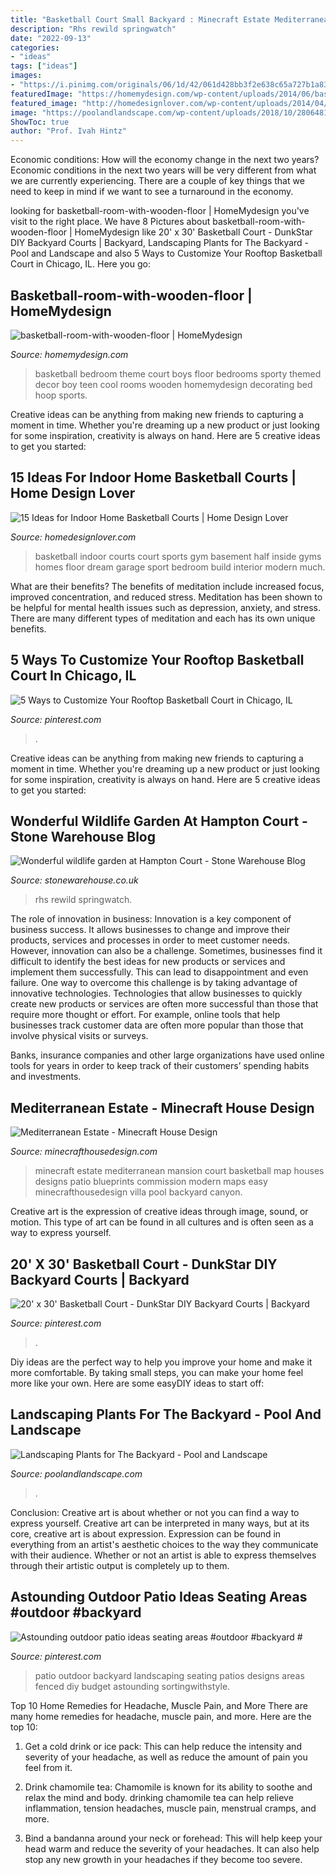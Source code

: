 ```yaml
---
title: "Basketball Court Small Backyard : Minecraft Estate Mediterranean Mansion Court Basketball Map Houses Designs Patio Blueprints Commission Modern Maps Easy Minecrafthousedesign Villa Pool Backyard Canyon"
description: "Rhs rewild springwatch"
date: "2022-09-13"
categories:
- "ideas"
tags: ["ideas"]
images:
- "https://i.pinimg.com/originals/06/1d/42/061d428bb3f2e638c65a727b1a837796.jpg"
featuredImage: "https://homemydesign.com/wp-content/uploads/2014/06/basketball-room-with-wooden-floor.jpg"
featured_image: "http://homedesignlover.com/wp-content/uploads/2014/04/2-lower.jpg"
image: "https://poolandlandscape.com/wp-content/uploads/2018/10/28064818_xxl.jpg"
ShowToc: true
author: "Prof. Ivah Hintz"
---
```



Economic conditions: How will the economy change in the next two years?
Economic conditions in the next two years will be very different from what we are currently experiencing. There are a couple of key things that we need to keep in mind if we want to see a turnaround in the economy.

	

		
looking for basketball-room-with-wooden-floor | HomeMydesign you've visit to the right place. We have 8 Pictures about basketball-room-with-wooden-floor | HomeMydesign like 20&#039; x 30&#039; Basketball Court - DunkStar DIY Backyard Courts | Backyard, Landscaping Plants for The Backyard - Pool and Landscape and also 5 Ways to Customize Your Rooftop Basketball Court in Chicago, IL. Here you go:
		
    
## Basketball-room-with-wooden-floor | HomeMydesign

<img loading=lazy src="https://homemydesign.com/wp-content/uploads/2014/06/basketball-room-with-wooden-floor.jpg" onerror="this.onerror=null;this.src='https://tse1.mm.bing.net/th?id=OIP.yiETi5ojcCh0Hapqtj2fZAHaHa&amp;pid=15.1';" alt="basketball-room-with-wooden-floor | HomeMydesign">

_Source: homemydesign.com_

>basketball bedroom theme court boys floor bedrooms sporty themed decor boy teen cool rooms wooden homemydesign decorating bed hoop sports. 

	

Creative ideas can be anything from making new friends to capturing a moment in time. Whether you're dreaming up a new product or just looking for some inspiration, creativity is always on hand. Here are 5 creative ideas to get you started: 

    
## 15 Ideas For Indoor Home Basketball Courts | Home Design Lover

<img loading=lazy src="http://homedesignlover.com/wp-content/uploads/2014/04/2-lower.jpg" onerror="this.onerror=null;this.src='https://tse4.mm.bing.net/th?id=OIP.wctK8sDng6XrBnSCfEY9TwHaEl&amp;pid=15.1';" alt="15 Ideas for Indoor Home Basketball Courts | Home Design Lover">

_Source: homedesignlover.com_

>basketball indoor courts court sports gym basement half inside gyms homes floor dream garage sport bedroom build interior modern much. 

	

What are their benefits?
The benefits of meditation include increased focus, improved concentration, and reduced stress. Meditation has been shown to be helpful for mental health issues such as depression, anxiety, and stress. There are many different types of meditation and each has its own unique benefits.

    
## 5 Ways To Customize Your Rooftop Basketball Court In Chicago, IL

<img loading=lazy src="https://i.pinimg.com/736x/a3/7e/cf/a37ecfd5e93959c0552df2ec9d5b4618.jpg" onerror="this.onerror=null;this.src='https://tse2.mm.bing.net/th?id=OIP.9pZhyDqSXbpE-lp5e3zoVgHaFj&amp;pid=15.1';" alt="5 Ways to Customize Your Rooftop Basketball Court in Chicago, IL">

_Source: pinterest.com_

>. 

	

Creative ideas can be anything from making new friends to capturing a moment in time. Whether you're dreaming up a new product or just looking for some inspiration, creativity is always on hand. Here are 5 creative ideas to get you started: 

    
## Wonderful Wildlife Garden At Hampton Court - Stone Warehouse Blog

<img loading=lazy src="https://www.stonewarehouse.co.uk/blog/wp-content/uploads/2019/10/Hampton2019_KOS0320.jpg" onerror="this.onerror=null;this.src='https://tse2.mm.bing.net/th?id=OIP.5PFBOPGRIsbbnWjWq2_zJAHaEK&amp;pid=15.1';" alt="Wonderful wildlife garden at Hampton Court - Stone Warehouse Blog">

_Source: stonewarehouse.co.uk_

>rhs rewild springwatch. 

	

The role of innovation in business:
Innovation is a key component of business success. It allows businesses to change and improve their products, services and processes in order to meet customer needs. However, innovation can also be a challenge. Sometimes, businesses find it difficult to identify the best ideas for new products or services and implement them successfully. This can lead to disappointment and even failure.
One way to overcome this challenge is by taking advantage of innovative technologies. Technologies that allow businesses to quickly create new products or services are often more successful than those that require more thought or effort. For example, online tools that help businesses track customer data are often more popular than those that involve physical visits or surveys.

Banks, insurance companies and other large organizations have used online tools for years in order to keep track of their customers’ spending habits and investments.

    
## Mediterranean Estate - Minecraft House Design

<img loading=lazy src="https://minecrafthousedesign.com/wp-content/uploads/2014/02/Mediterranean-Estate-Minecraft-house-ideas-3.jpg" onerror="this.onerror=null;this.src='https://tse3.mm.bing.net/th?id=OIP.rsGpE6Zxsr0gZIqKwak45gHaEK&amp;pid=15.1';" alt="Mediterranean Estate - Minecraft House Design">

_Source: minecrafthousedesign.com_

>minecraft estate mediterranean mansion court basketball map houses designs patio blueprints commission modern maps easy minecrafthousedesign villa pool backyard canyon. 

	

Creative art is the expression of creative ideas through image, sound, or motion. This type of art can be found in all cultures and is often seen as a way to express yourself.

    
## 20&#039; X 30&#039; Basketball Court - DunkStar DIY Backyard Courts | Backyard

<img loading=lazy src="https://i.pinimg.com/736x/eb/75/6e/eb756ec17f7dc8a40ea1738fce6582d1.jpg" onerror="this.onerror=null;this.src='https://tse1.mm.bing.net/th?id=OIP.c_PxoMiVCrjbTGlvVSb59gHaJc&amp;pid=15.1';" alt="20&#039; x 30&#039; Basketball Court - DunkStar DIY Backyard Courts | Backyard">

_Source: pinterest.com_

>. 

	

Diy ideas are the perfect way to help you improve your home and make it more comfortable. By taking small steps, you can make your home feel more like your own. Here are some easyDIY ideas to start off: 

    
## Landscaping Plants For The Backyard - Pool And Landscape

<img loading=lazy src="https://poolandlandscape.com/wp-content/uploads/2018/10/28064818_xxl.jpg" onerror="this.onerror=null;this.src='https://tse1.mm.bing.net/th?id=OIP.F8c1_VyvrXFlWI_bpC8TXAHaE8&amp;pid=15.1';" alt="Landscaping Plants for The Backyard - Pool and Landscape">

_Source: poolandlandscape.com_

>. 

	

Conclusion: Creative art is about whether or not you can find a way to express yourself.
Creative art can be interpreted in many ways, but at its core, creative art is about expression. Expression can be found in everything from an artist's aesthetic choices to the way they communicate with their audience. Whether or not an artist is able to express themselves through their artistic output is completely up to them.

    
## Astounding Outdoor Patio Ideas Seating Areas #outdoor #backyard #

<img loading=lazy src="https://i.pinimg.com/originals/06/1d/42/061d428bb3f2e638c65a727b1a837796.jpg" onerror="this.onerror=null;this.src='https://tse1.mm.bing.net/th?id=OIP.1xi_csP9-6Sb20vC-s_yMwHaJ4&amp;pid=15.1';" alt="Astounding outdoor patio ideas seating areas #outdoor #backyard #">

_Source: pinterest.com_

>patio outdoor backyard landscaping seating patios designs areas fenced diy budget astounding sortingwithstyle. 

	

Top 10 Home Remedies for Headache, Muscle Pain, and More
There are many home remedies for headache, muscle pain, and more. Here are the top 10:
1. Get a cold drink or ice pack: This can help reduce the intensity and severity of your headache, as well as reduce the amount of pain you feel from it.

2. Drink chamomile tea: Chamomile is known for its ability to soothe and relax the mind and body. drinking chamomile tea can help relieve inflammation, tension headaches, muscle pain, menstrual cramps, and more.

3. Bind a bandanna around your neck or forehead: This will help keep your head warm and reduce the severity of your headaches. It can also help stop any new growth in your headaches if they become too severe.


